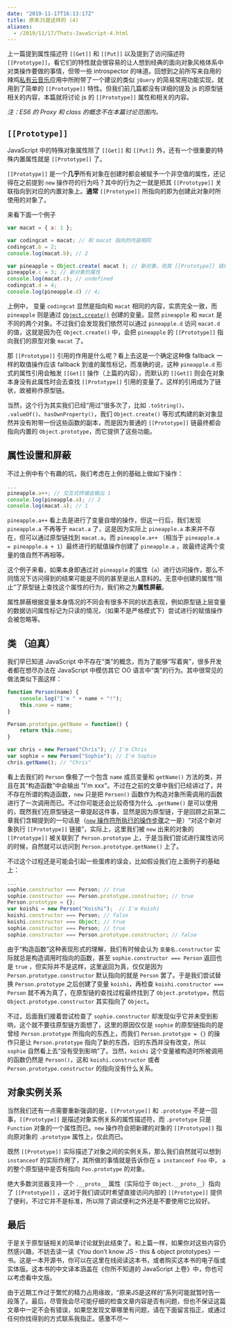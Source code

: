 ```yaml
---
date: "2019-11-17T16:13:17Z"
title: 原来JS是这样的 (4)
aliases:
  - /2019/11/17/Thats-JavaScript-4.html
---
```


上一篇提到属性描述符 `[[Get]]` 和 `[[Put]]` 以及提到了访问描述符 `[[Prototype]]`，看它们的特性就会很容易的让人想到经典的面向对象风格体系中对类操作要做的事情，但带一些 introspector 的味道。回想到之前所写来自用的辣鸡[私有云音乐](https://github.com/BLumia/Private-Cloud-Music)应用中所附带了一个建议的类似 `jQuery` 的简易常用功能实现，就用到了简单的 `[[Prototype]]` 特性。但我们前几篇都没有详细的提及 js 的原型链相关的内容，本篇就将讨论 js 的 `[[Prototype]]` 属性和相关的内容。

*注：ES6 的 Proxy 和 class 的概念不在本篇讨论范围内。*

## `[[Prototype]]`

JavaScript 中的特殊对象属性除了 `[[Get]]` 和 `[[Put]]` 外，还有一个很重要的特殊内置属性就是 `[[Prototype]]` 了。

`[[Prototype]]` 是一个**几乎**所有对象在创建时都会被赋予一个非空值的属性，还记得在之前提到 `new` 操作符的行为吗？其中的行为之一就是把其 `[[Prototype]]` 关联指向到对应的内置对象上。**通常** `[[Prototype]]` 所指向的即为创建此对象时所使用的对象了。

来看下面一个例子

``` JavaScript
var macat = { a: 1 };

var codingcat = macat; // 和 macat 指向的内容相同
codingcat.b = 2;
console.log(macat.b); // 2

var pineapple = Object.create( macat ); // 新对象，但其 [[Prototype]] 链向 macat
pineapple.c = 3; // 新对象的属性
console.log(macat.c); // undefined
codingcat.d = 4;
console.log(pineapple.d) // 4;
```

上例中， 变量 `codingcat` 显然是指向和 `macat` 相同的内容，实质完全一致，而 `pineapple` 则是通过 [`Object.create()`](https://developer.mozilla.org/zh-CN/docs/Web/JavaScript/Reference/Global_Objects/Object/create) 创建的变量。显然 `pineapple` 和 `macat` 是不同的两个对象。不过我们会发现我们依然可以通过 `pineapple.d` 访问 `macat.d` 的值，这就是因为在 `Object.create()` 中，会把 `pineapple` 的 `[[Prototype]]` 指向我们的原型对象 `macat` 了。

那 `[[Prototype]]` 引用的作用是什么呢？看上去这是一个确定这种像 fallback 一样的取值操作应该 fallback 到谁的属性标记，而准确的说，这种 `pineapple.d` 形式的属性引用会触发 `[[Get]]` 操作（上篇的内容），而默认的 `[[Get]]` 则会在对象本身没有此属性时会去查找 `[[Prototype]]` 引用的变量了。这样的引用成为了链状，故被称作原型链。

当然，这个行为其实我们已经“用过”很多次了，比如 `.toString()`、 `.valueOf()`、`hasOwnProperty()`，我们 `Object.create()` 等形式构建的新对象显然并没有附带一份这些函数的副本，而是因为普通的 `[[Prototype]]` 链最终都会指向内置的 `Object.prototype`，而它提供了这些功能。

## 属性设置和屏蔽

不过上例中有个有趣的坑，我们考虑在上例的基础上做如下操作：

``` JavaScript
...
pineapple.a++; // 交互式终端会输出 1
console.log(pineapple.a); // 2
console.log(macat.a); // 1
```

`pineapple.a++` 看上去是进行了变量自增的操作，但这一行后，我们发现 `pineapple.a` 不再等于 `macat.a` 了，这是因为实际上 `pineapple.a` 本来并不存在，但可以通过原型链找到 `macat.a`，而 `pineapple.a++` （相当于 `pineapple.a = pineapple.a + 1`）最终进行的赋值操作创建了 `pineapple.a` ，故最终这两个变量的值自然不再相等。

这个例子来看，如果本身即通过对 `pineapple` 的属性（`a`）进行访问操作，那么不同情况下访问得到的结果可能是不同的甚至是出人意料的。无意中创建的属性“阻止”了原型链上查找这个属性的行为，我们称之为**属性屏蔽**。

属性屏蔽根据变量本身情况的不同会有很多不同的状态表现，例如原型链上层变量的数据访问属性标记为只读的情况，（如果不是严格模式下）尝试进行的赋值操作会被忽略等。

## 类 （迫真）

我们早已知道 JavaScript 中不存在“类”的概念，而为了能够“写着爽”，很多开发者都在想尽办法在 JavaScript 中模仿其它 OO 语言中“类”的行为。其中很常见的做法类似下面这样：

``` JavaScript
function Person(name) {
    console.log("I'm " + name + "!");
    this.name = name;
}

Person.prototype.getName = function() {
    return this.name;
}

var chris = new Person("Chris"); // I'm Chris
var sophie = new Person("Sophie"); // I'm Sophie
chris.getName(); // "Chris"
```

看上去我们的 `Person` 像极了一个包含 `name` 成员变量和 `getName()` 方法的类，并且在其“构造函数”中会输出 "I'm xxx"。不过在之前的文章中我们已经讲过了，并不存在所谓的构造函数，`new` 只是把 `Person()` 函数作为构造对象所需调用的函数进行了一次调用而已。不过你可能还会比较奇怪为什么 `.getName()` 是可以使用的，既然我们在原型链这一章提起这件事，显然是因为原型链，于是回顾之前第二章我们含糊提到的一句话是（[`new` 操作符所执行的操作步骤](https://developer.mozilla.org/en-US/docs/Web/JavaScript/Reference/Operators/new#Description)之一是）“对这个新对象执行 `[[Prototype]]` 链接”，实际上，这里我们被 `new` 出来的对象的 `[[Prototype]]` 被关联到了 `Person.prototype` 上，于是当我们尝试进行属性访问的时候，自然就可以访问到 `Person.prototype.getName()` 上了。

不过这个过程还是可能会引起一些蛋疼的误会，比如假设我们在上面例子的基础上：

``` JavaScript
...
sophie.constructor === Person; // true
sophie.constructor === Person.prototype.constructor; // true
Person.prototype = {};
var koishi = new Person("Koishi");  // I'm Koishi
koishi.constructor === Person; // false
koishi.constructor === Object; // true
sophie.constructor === Person; // true
sophie.constructor === Person.prototype.constructor; // false
```

由于“构造函数”这种表现形式的理解，我们有时候会认为 `变量名.constructor` 实际就总是构造调用时指向的函数，甚至 `sophie.constructor === Person` 返回也是 `true` ，但实际并不是这样，这里返回为真，仅仅是因为 `Person.prototype.constructor` 默认指向的就是 `Person` 罢了。于是我们尝试替换 `Person.prototype` 之后创建了变量 `koishi`，再检查 `koishi.constructor === Person` 就不再为真了，在原型链的查找过程最终找到了 `Object.prototype`，然后 `Object.prototype.constructor` 其实指向了 `Object`。

不过，后面我们接着尝试检查了 `sophie.constructor` 却发现似乎它并未受到影响，这个就不要往原型链方面想了，这里的原因仅仅是 `sophie` 的原型链指向的是曾经 `Person.prototype` 所指向的东西上，而我们 `Person.prototype = {}` 的操作只是让 `Person.prototype` 指向了新的东西，旧的东西并没有改变，所以 `sophie` 自然看上去“没有受到影响”了。当然，`koishi` 这个变量被构造时所被调用的函数仍然是 `Person()`，这和 `koishi.constructor` 或者 `Person.prototype.constructor` 的指向没有什么关系。

## 对象实例关系

当然我们还有一点需要重新强调的是，`[[Prototype]]` 和 `.prototype` 不是一回事，`[[Prototype]]` 是描述对象实例关系的属性描述符，而 `.prototype` 只是 `Function` 对象的一个属性而已。`new` 操作符会把新建的对象的 `[[Prototype]]` 指向原对象的 `.prototype` 属性上，仅此而已。

既然 `[[Prototype]]` 实际描述了对象之间的实例关系，那么我们自然就可以想到 `instanceof` 的实际作用了，其所做的事情就是告诉你在 `a instanceof Foo` 中， `a` 的整个原型链中是否有指向 `Foo.prototype` 的对象。

绝大多数浏览器支持一个 `.__proto__` 属性（实际位于 `Object.__proto__`）指向了 `[[Prototype]]` ，这对于我们调试时希望直接访问内部的 `[[Prototype]]` 提供了便利，不过它并不是标准，所以除了调试便利之外还是不要使用它比较好。

## 最后

于是关于原型链相关的简单讨论就到此结束了。和上篇一样，如果你对这些内容仍然感兴趣，不妨去读一读《You don’t know JS - this & object prototypes》一书。这是一本开源书，你可以在这里在线阅读这本书，或者购买这本书的电子版或实体版。这本书的中文译本涵盖在《你所不知道的 JavaScript 上卷》中，你也可以考虑看中文版。

由于近期工作过于繁忙的精力占用缘故，“原来JS是这样的”系列可能就暂时告一段落了。最后，尽管我会尽可能仔细的检查文章内容是否有问题，但也不保证这篇文章中一定不会有错误，如果您发现文章哪里有问题，请在下面留言指正，或通过任何你找得到的方式联系我指正。感激不尽～
